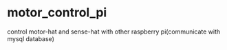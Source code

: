 # motor_control_pi
control motor-hat and sense-hat with other raspberry pi(communicate with mysql database)
